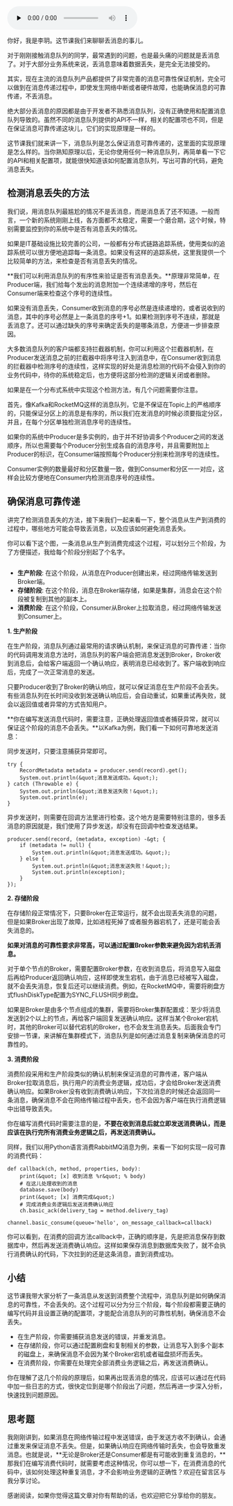 <audio id="audio" title="05 | 如何确保消息不会丢失?" controls="" preload="none"><source id="mp3" src="https://static001.geekbang.org/resource/audio/60/5e/6052aad49d746fdf155b535c03d68a5e.mp3"></audio>

你好，我是李玥。这节课我们来聊聊丢消息的事儿。

对于刚刚接触消息队列的同学，最常遇到的问题，也是最头痛的问题就是丢消息了。对于大部分业务系统来说，丢消息意味着数据丢失，是完全无法接受的。

其实，现在主流的消息队列产品都提供了非常完善的消息可靠性保证机制，完全可以做到在消息传递过程中，即使发生网络中断或者硬件故障，也能确保消息的可靠传递，不丢消息。

绝大部分丢消息的原因都是由于开发者不熟悉消息队列，没有正确使用和配置消息队列导致的。虽然不同的消息队列提供的API不一样，相关的配置项也不同，但是在保证消息可靠传递这块儿，它们的实现原理是一样的。

这节课我们就来讲一下，消息队列是怎么保证消息可靠传递的，这里面的实现原理是怎么样的。当你熟知原理以后，无论你使用任何一种消息队列，再简单看一下它的API和相关配置项，就能很快知道该如何配置消息队列，写出可靠的代码，避免消息丢失。

## 检测消息丢失的方法

我们说，用消息队列最尴尬的情况不是丢消息，而是消息丢了还不知道。一般而言，一个新的系统刚刚上线，各方面都不太稳定，需要一个磨合期，这个时候，特别需要监控到你的系统中是否有消息丢失的情况。

如果是IT基础设施比较完善的公司，一般都有分布式链路追踪系统，使用类似的追踪系统可以很方便地追踪每一条消息。如果没有这样的追踪系统，这里我提供一个比较简单的方法，来检查是否有消息丢失的情况。

**我们可以利用消息队列的有序性来验证是否有消息丢失。**原理非常简单，在Producer端，我们给每个发出的消息附加一个连续递增的序号，然后在Consumer端来检查这个序号的连续性。

如果没有消息丢失，Consumer收到消息的序号必然是连续递增的，或者说收到的消息，其中的序号必然是上一条消息的序号+1。如果检测到序号不连续，那就是丢消息了。还可以通过缺失的序号来确定丢失的是哪条消息，方便进一步排查原因。

大多数消息队列的客户端都支持拦截器机制，你可以利用这个拦截器机制，在Producer发送消息之前的拦截器中将序号注入到消息中，在Consumer收到消息的拦截器中检测序号的连续性，这样实现的好处是消息检测的代码不会侵入到你的业务代码中，待你的系统稳定后，也方便将这部分检测的逻辑关闭或者删除。

如果是在一个分布式系统中实现这个检测方法，有几个问题需要你注意。

首先，像Kafka和RocketMQ这样的消息队列，它是不保证在Topic上的严格顺序的，只能保证分区上的消息是有序的，所以我们在发消息的时候必须要指定分区，并且，在每个分区单独检测消息序号的连续性。

如果你的系统中Producer是多实例的，由于并不好协调多个Producer之间的发送顺序，所以也需要每个Producer分别生成各自的消息序号，并且需要附加上Producer的标识，在Consumer端按照每个Producer分别来检测序号的连续性。

Consumer实例的数量最好和分区数量一致，做到Consumer和分区一一对应，这样会比较方便地在Consumer内检测消息序号的连续性。

## 确保消息可靠传递

讲完了检测消息丢失的方法，接下来我们一起来看一下，整个消息从生产到消费的过程中，哪些地方可能会导致丢消息，以及应该如何避免消息丢失。

你可以看下这个图，一条消息从生产到消费完成这个过程，可以划分三个阶段，为了方便描述，我给每个阶段分别起了个名字。

<img src="https://static001.geekbang.org/resource/image/81/05/81a01f5218614efea2838b0808709205.jpg" alt="">

- **生产阶段**: 在这个阶段，从消息在Producer创建出来，经过网络传输发送到Broker端。
- **存储阶段**: 在这个阶段，消息在Broker端存储，如果是集群，消息会在这个阶段被复制到其他的副本上。
- **消费阶段**: 在这个阶段，Consumer从Broker上拉取消息，经过网络传输发送到Consumer上。

**1. 生产阶段**

在生产阶段，消息队列通过最常用的请求确认机制，来保证消息的可靠传递：当你的代码调用发消息方法时，消息队列的客户端会把消息发送到Broker，Broker收到消息后，会给客户端返回一个确认响应，表明消息已经收到了。客户端收到响应后，完成了一次正常消息的发送。

只要Producer收到了Broker的确认响应，就可以保证消息在生产阶段不会丢失。有些消息队列在长时间没收到发送确认响应后，会自动重试，如果重试再失败，就会以返回值或者异常的方式告知用户。

**你在编写发送消息代码时，需要注意，正确处理返回值或者捕获异常，就可以保证这个阶段的消息不会丢失。**以Kafka为例，我们看一下如何可靠地发送消息：

同步发送时，只要注意捕获异常即可。

```
try {
    RecordMetadata metadata = producer.send(record).get();
    System.out.println(&quot;消息发送成功。&quot;);
} catch (Throwable e) {
    System.out.println(&quot;消息发送失败！&quot;);
    System.out.println(e);
}

```

异步发送时，则需要在回调方法里进行检查。这个地方是需要特别注意的，很多丢消息的原因就是，我们使用了异步发送，却没有在回调中检查发送结果。

```
producer.send(record, (metadata, exception) -&gt; {
    if (metadata != null) {
        System.out.println(&quot;消息发送成功。&quot;);
    } else {
        System.out.println(&quot;消息发送失败！&quot;);
        System.out.println(exception);
    }
});

```

**2. 存储阶段**

在存储阶段正常情况下，只要Broker在正常运行，就不会出现丢失消息的问题，但是如果Broker出现了故障，比如进程死掉了或者服务器宕机了，还是可能会丢失消息的。

**如果对消息的可靠性要求非常高，可以通过配置Broker参数来避免因为宕机丢消息。**

对于单个节点的Broker，需要配置Broker参数，在收到消息后，将消息写入磁盘后再给Producer返回确认响应，这样即使发生宕机，由于消息已经被写入磁盘，就不会丢失消息，恢复后还可以继续消费。例如，在RocketMQ中，需要将刷盘方式flushDiskType配置为SYNC_FLUSH同步刷盘。

如果是Broker是由多个节点组成的集群，需要将Broker集群配置成：至少将消息发送到2个以上的节点，再给客户端回复发送确认响应。这样当某个Broker宕机时，其他的Broker可以替代宕机的Broker，也不会发生消息丢失。后面我会专门安排一节课，来讲解在集群模式下，消息队列是如何通过消息复制来确保消息的可靠性的。

**3. 消费阶段**

消费阶段采用和生产阶段类似的确认机制来保证消息的可靠传递，客户端从Broker拉取消息后，执行用户的消费业务逻辑，成功后，才会给Broker发送消费确认响应。如果Broker没有收到消费确认响应，下次拉消息的时候还会返回同一条消息，确保消息不会在网络传输过程中丢失，也不会因为客户端在执行消费逻辑中出错导致丢失。

你在编写消费代码时需要注意的是，**不要在收到消息后就立即发送消费确认，而是应该在执行完所有消费业务逻辑之后，再发送消费确认。**

同样，我们以用Python语言消费RabbitMQ消息为例，来看一下如何实现一段可靠的消费代码：

```
def callback(ch, method, properties, body):
    print(&quot; [x] 收到消息 %r&quot; % body)
    # 在这儿处理收到的消息
    database.save(body)
    print(&quot; [x] 消费完成&quot;)
    # 完成消费业务逻辑后发送消费确认响应
    ch.basic_ack(delivery_tag = method.delivery_tag)

channel.basic_consume(queue='hello', on_message_callback=callback)

```

你可以看到，在消费的回调方法callback中，正确的顺序是，先是把消息保存到数据库中，然后再发送消费确认响应。这样如果保存消息到数据库失败了，就不会执行消费确认的代码，下次拉到的还是这条消息，直到消费成功。

## 小结

这节课我带大家分析了一条消息从发送到消费整个流程中，消息队列是如何确保消息的可靠性，不会丢失的。这个过程可以分为分三个阶段，每个阶段都需要正确的编写代码并且设置正确的配置项，才能配合消息队列的可靠性机制，确保消息不会丢失。

- 在生产阶段，你需要捕获消息发送的错误，并重发消息。
- 在存储阶段，你可以通过配置刷盘和复制相关的参数，让消息写入到多个副本的磁盘上，来确保消息不会因为某个Broker宕机或者磁盘损坏而丢失。
- 在消费阶段，你需要在处理完全部消费业务逻辑之后，再发送消费确认。

你在理解了这几个阶段的原理后，如果再出现丢消息的情况，应该可以通过在代码中加一些日志的方式，很快定位到是哪个阶段出了问题，然后再进一步深入分析，快速找到问题原因。

## 思考题

我刚刚讲到，如果消息在网络传输过程中发送错误，由于发送方收不到确认，会通过重发来保证消息不丢失。但是，如果确认响应在网络传输时丢失，也会导致重发消息。也就是说，**无论是Broker还是Consumer都是有可能收到重复消息的，**那我们在编写消费代码时，就需要考虑这种情况，你可以想一下，在消费消息的代码中，该如何处理这种重复消息，才不会影响业务逻辑的正确性？欢迎在留言区与我分享讨论。

感谢阅读，如果你觉得这篇文章对你有帮助的话，也欢迎把它分享给你的朋友。


